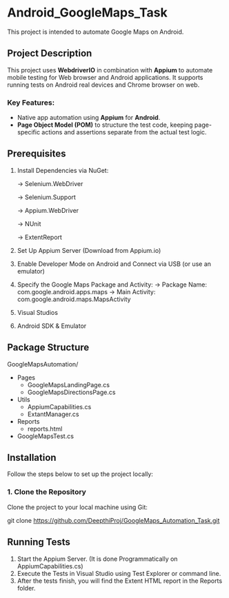 # Android_GoogleMaps_Task

 This project is intended to automate Google Maps on Android.

## Project Description

This project uses **WebdriverIO** in combination with **Appium** to automate mobile testing for Web browser and Android applications. It supports running tests on Android  real devices and Chrome browser on web.

### Key Features:
- Native app automation using **Appium** for **Android**.
- **Page Object Model (POM)** to structure the test code, keeping page-specific actions and assertions separate from the actual test logic.

## Prerequisites

 1. Install Dependencies via NuGet:
    
    -> Selenium.WebDriver
    
    -> Selenium.Support
    
    -> Appium.WebDriver
    
    -> NUnit
    
    -> ExtentReport
    
3. Set Up Appium Server (Download from Appium.io)
4. Enable Developer Mode on Android and Connect via USB (or use an emulator)
5. Specify the Google Maps Package and Activity:
    -> Package Name: com.google.android.apps.maps
    -> Main Activity: com.google.android.maps.MapsActivity
6. Visual Studios
7. Android SDK & Emulator
   

## Package Structure

GoogleMapsAutomation/
- Pages
    - GoogleMapsLandingPage.cs
    - GoogleMapsDirectionsPage.cs
- Utils
    - AppiumCapabilities.cs
    - ExtantManager.cs
- Reports
    - reports.html
- GoogleMapsTest.cs
 


## Installation

Follow the steps below to set up the project locally:

### 1. Clone the Repository

Clone the project to your local machine using Git:

git clone https://github.com/DeepthiProj/GoogleMaps_Automation_Task.git

## Running Tests
1. Start the Appium Server. (It is done Programmatically on AppiumCapabilities.cs)
2. Execute the Tests in Visual Studio using Test Explorer or command line.
3. After the tests finish, you will find the Extent HTML report in the Reports folder.






